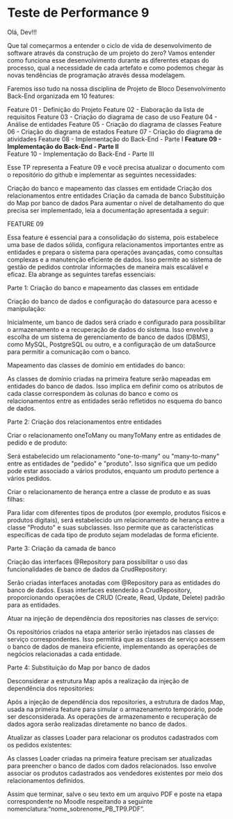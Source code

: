# Teste de Performance 9

Olá, Dev!!!

Que tal começarmos a entender o ciclo de vida de desenvolvimento de software através da construção de um projeto do zero? Vamos entender como funciona esse desenvolvimento durante as diferentes etapas do processo, qual a necessidade de cada artefato e como podemos chegar às novas tendências de programação através dessa modelagem. 

Faremos isso tudo na nossa disciplina de Projeto de Bloco Desenvolvimento Back-End organizada em 10 features:

Feature 01 - Definição do Projeto
Feature 02 - Elaboração da lista de requisitos
Feature 03 - Criação do diagrama de caso de uso
Feature 04 - Análise de entidades
Feature 05 - Criação do diagrama de classes
Feature 06 - Criação do diagrama de estados
Feature 07 - Criação do diagrama de atividades
Feature 08 - Implementação do Back-End - Parte I
**Feature 09 - Implementação do Back-End - Parte II**  
Feature 10 - Implementação do Back-End - Parte III

Esse TP representa a Feature 09 e você precisa atualizar o documento com o repositório do github e implementar as seguintes necessidades:

Criação do banco e mapeamento das classes em entidade
Criação dos relacionamentos entre entidades
Criação da camada de banco
Substituição do Map por banco de dados
Para aumentar o nível de detalhamento do que precisa ser implementado, leia a documentação apresentada a seguir:

FEATURE 09

Essa feature é essencial para a consolidação do sistema, pois estabelece uma base de dados sólida, configura relacionamentos importantes entre as entidades e prepara o sistema para operações avançadas, como consultas complexas e a manutenção eficiente de dados. Isso permite ao sistema de gestão de pedidos controlar informações de maneira mais escalável e eficaz. Ela abrange as seguintes tarefas essenciais:

Parte 1: Criação do banco e mapeamento das classes em entidade

Criação do banco de dados e configuração do datasource para acesso e manipulação: 

Inicialmente, um banco de dados será criado e configurado para possibilitar o armazenamento e a recuperação de dados do sistema. Isso envolve a escolha de um sistema de gerenciamento de banco de dados (DBMS), como MySQL, PostgreSQL ou outro, e a configuração de um dataSource para permitir a comunicação com o banco.

Mapeamento das classes de domínio em entidades do banco: 

As classes de domínio criadas na primeira feature serão mapeadas em entidades do banco de dados. Isso implica em definir como os atributos de cada classe correspondem às colunas do banco e como os relacionamentos entre as entidades serão refletidos no esquema do banco de dados.

Parte 2: Criação dos relacionamentos entre entidades

Criar o relacionamento oneToMany ou manyToMany entre as entidades de pedido e de produto:

Será estabelecido um relacionamento "one-to-many" ou "many-to-many" entre as entidades de "pedido" e "produto". Isso significa que um pedido pode estar associado a vários produtos, enquanto um produto pertence a vários pedidos.

Criar o relacionamento de herança entre a classe de produto e as suas filhas: 

Para lidar com diferentes tipos de produtos (por exemplo, produtos físicos e produtos digitais), será estabelecido um relacionamento de herança entre a classe "Produto" e suas subclasses. Isso permite que as características específicas de cada tipo de produto sejam modeladas de forma eficiente.

Parte 3: Criação da camada de banco

Criação das interfaces @Repository para possibilitar o uso das funcionalidades de banco de dados da CrudRepository: 

Serão criadas interfaces anotadas com @Repository para as entidades do banco de dados. Essas interfaces estenderão a CrudRepository, proporcionando operações de CRUD (Create, Read, Update, Delete) padrão para as entidades.

Atuar na injeção de dependência dos repositories nas classes de serviço: 

Os repositórios criados na etapa anterior serão injetados nas classes de serviço correspondentes. Isso permitirá que as classes de serviço acessem o banco de dados de maneira eficiente, implementando as operações de negócios relacionadas a cada entidade.

Parte 4: Substituição do Map por banco de dados

Desconsiderar a estrutura Map após a realização da injeção de dependência dos repositories: 

Após a injeção de dependência dos repositories, a estrutura de dados Map, usada na primeira feature para simular o armazenamento temporário, pode ser desconsiderada. As operações de armazenamento e recuperação de dados agora serão realizadas diretamente no banco de dados.

Atualizar as classes Loader para relacionar os produtos cadastrados com os pedidos existentes: 

As classes Loader criadas na primeira feature precisam ser atualizadas para preencher o banco de dados com dados relacionados. Isso envolve associar os produtos cadastrados aos vendedores existentes por meio dos relacionamentos definidos.

Assim que terminar, salve o seu texto em um arquivo PDF e poste na etapa correspondente no Moodle respeitando a seguinte nomenclatura:“nome_sobrenome_PB_TP9.PDF”.
